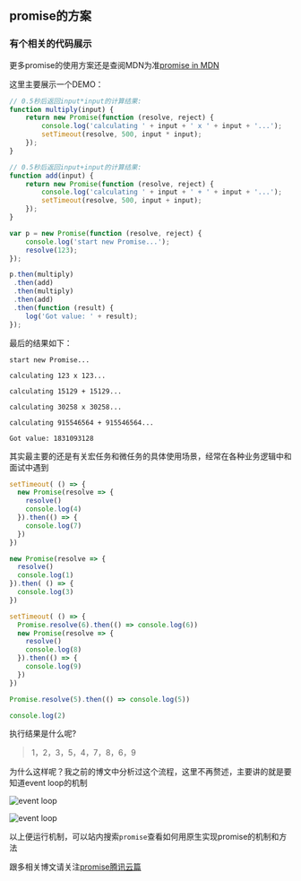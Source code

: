 promise的方案
---

### 有个相关的代码展示

更多promise的使用方案还是查阅MDN为准[promise in MDN](https://developer.mozilla.org/en-US/docs/Web/JavaScript/Reference/Global_Objects/Promise)

这里主要展示一个DEMO：

```javascript
// 0.5秒后返回input*input的计算结果:
function multiply(input) {
    return new Promise(function (resolve, reject) {
        console.log('calculating ' + input + ' x ' + input + '...');
        setTimeout(resolve, 500, input * input);
    });
}

// 0.5秒后返回input+input的计算结果:
function add(input) {
    return new Promise(function (resolve, reject) {
        console.log('calculating ' + input + ' + ' + input + '...');
        setTimeout(resolve, 500, input + input);
    });
}

var p = new Promise(function (resolve, reject) {
    console.log('start new Promise...');
    resolve(123);
});

p.then(multiply)
 .then(add)
 .then(multiply)
 .then(add)
 .then(function (result) {
    log('Got value: ' + result);
});

```

最后的结果如下：

```text
start new Promise...

calculating 123 x 123...

calculating 15129 + 15129...

calculating 30258 x 30258...

calculating 915546564 + 915546564...

Got value: 1831093128
```

其实最主要的还是有关宏任务和微任务的具体使用场景，经常在各种业务逻辑中和面试中遇到

```javascript
setTimeout( () => {
  new Promise(resolve => {
    resolve()
    console.log(4)
  }).then(() => {
    console.log(7)
  })
})

new Promise(resolve => {
  resolve()
  console.log(1)
}).then( () => {
  console.log(3)
})

setTimeout( () => {
  Promise.resolve(6).then(() => console.log(6))
  new Promise(resolve => {
    resolve()
    console.log(8)
  }).then(() => {
    console.log(9)
  })
})

Promise.resolve(5).then(() => console.log(5))

console.log(2)

```

执行结果是什么呢?

> 1，2，3，5，4，7，8，6，9

为什么这样呢？我之前的博文中分析过这个流程，这里不再赘述，主要讲的就是要知道event loop的机制

![event loop](https://www.zhangjinglin.cn/images/u1.png)

![event loop](https://www.zhangjinglin.cn/images/u0.png)

以上便运行机制，可以站内搜索`promise`查看如何用原生实现promise的机制和方法






跟多相关博文请关注[promise腾讯云篇](https://cloud.tencent.com/developer/article/1476737)
